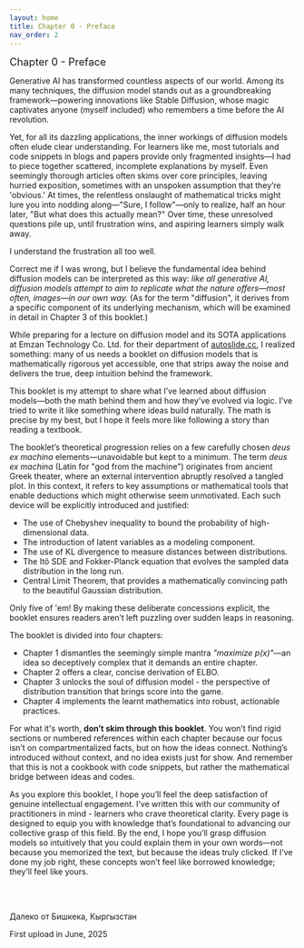 ```yaml
---
layout: home
title: Chapter 0 - Preface
nav_order: 2
---
```



<div style="text-align: left; font-size: 1.3em;">
Chapter 0 - Preface
</div>

Generative AI has transformed countless aspects of our world. 
Among its many techniques, the diffusion model stands out as a groundbreaking framework—powering innovations like Stable Diffusion, whose magic captivates anyone (myself included) who remembers a time before the AI revolution.


Yet, for all its dazzling applications, the inner workings of diffusion models often elude clear understanding. 
For learners like me, most tutorials and code snippets in blogs and papers provide only fragmented insights—I had to piece together scattered, incomplete explanations by myself.
Even seemingly thorough articles often skims over core principles, leaving hurried exposition, sometimes with an unspoken assumption that they’re 'obvious.'
At times, the relentless onslaught of mathematical tricks might lure you into nodding along—"Sure, I follow"—only to realize, half an hour later, "But what does this actually mean?" Over time, these unresolved questions pile up, until frustration wins, and aspiring learners simply walk away.


I understand the frustration all too well.


Correct me if I was wrong, but I believe the fundamental idea behind diffusion models can be interpreted as this way: _like all generative AI, diffusion models attempt to aim to replicate what the nature offers—most often, images—in our own way._
(As for the term "diffusion", it derives from a specific component of its underlying mechanism, which will be examined in detail in Chapter 3 of this booklet.)


While preparing for a lecture on diffusion model and its SOTA applications at Emzan Technology Co. Ltd. for their department of [autoslide.cc](https://autoslide.cc/), I realized something: many of us needs a booklet on diffusion models that is mathematically rigorous yet accessible, one that strips away the noise and delivers the true, deep intuition behind the framework.


This booklet is my attempt to share what I’ve learned about diffusion models—both the math behind them and how they’ve evolved via logic.
I’ve tried to write it like something where ideas build naturally. 
The math is precise by my best, but I hope it feels more like following a story than reading a textbook.


The booklet’s theoretical progression relies on a few carefully chosen _deus ex machina_ elements—unavoidable but kept to a minimum.
The term _deus ex machina_ (Latin for "god from the machine") originates from ancient Greek theater, where an external intervention abruptly resolved a tangled plot. 
In this context, it refers to key assumptions or mathematical tools that enable deductions which might otherwise seem unmotivated.
Each such device will be explicitly introduced and justified:
- The use of Chebyshev inequality to bound the probability of high-dimensional data.
- The introduction of latent variables as a modeling component.
- The use of KL divergence to measure distances between distributions.
- The Itô SDE and Fokker-Planck equation that evolves the sampled data distribution in the long run.
- Central Limit Theorem, that provides a mathematically convincing path to the beautiful Gaussian distribution.

Only five of 'em!
By making these deliberate concessions explicit, the booklet ensures readers aren’t left puzzling over sudden leaps in reasoning.


The booklet is divided into four chapters:
- Chapter 1 dismantles the seemingly simple mantra _"maximize p(x)"_—an idea so deceptively complex that it demands an entire chapter.
- Chapter 2 offers a clear, concise derivation of ELBO.
- Chapter 3 unlocks the soul of diffusion model - the perspective of distribution transition that brings score into the game.
- Chapter 4 implements the learnt mathematics into robust, actionable practices.


For what it's worth, **don’t skim through this booklet**.
You won’t find rigid sections or numbered references within each chapter because our focus isn’t on compartmentalized facts, but on how the ideas connect. 
Nothing’s introduced without context, and no idea exists just for show.
And remember that this is not a cookbook with code snippets, but rather the mathematical bridge between ideas and codes.


As you explore this booklet, I hope you’ll feel the deep satisfaction of genuine intellectual engagement. 
I’ve written this with our community of practitioners in mind - learners who crave theoretical clarity. 
Every page is designed to equip you with knowledge that’s foundational to advancing our collective grasp of this field.
By the end, I hope you’ll grasp diffusion models so intuitively that you could explain them in your own words—not because you memorized the text, but because the ideas truly clicked. 
If I’ve done my job right, these concepts won’t feel like borrowed knowledge; they’ll feel like yours.

<br><br>

Далеко от Бишкека, Кыргызстан

First upload in June, 2025

